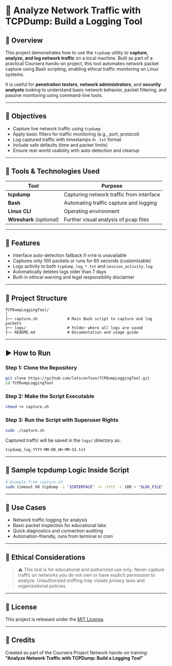 # 📱 Analyze Network Traffic with TCPDump: Build a Logging Tool

## 📘 Overview

This project demonstrates how to use the `tcpdump` utility to **capture, analyze, and log network traffic** on a local machine. Built as part of a practical Coursera hands-on project, this tool automates network packet capture using Bash scripting, enabling ethical traffic monitoring on Linux systems.

It is useful for **penetration testers**, **network administrators**, and **security analysts** looking to understand basic network behavior, packet filtering, and passive monitoring using command-line tools.

---

## 🎯 Objectives

* Capture live network traffic using `tcpdump`
* Apply basic filters for traffic monitoring (e.g., port, protocol)
* Log captured traffic with timestamps in `.txt` format
* Include safe defaults (time and packet limits)
* Ensure real-world usability with auto-detection and cleanup

---

## 💠 Tools & Technologies Used

| Tool                       | Purpose                                  |
| -------------------------- | ---------------------------------------- |
| **tcpdump**                | Capturing network traffic from interface |
| **Bash**                   | Automating traffic capture and logging   |
| **Linux CLI**              | Operating environment                    |
| **Wireshark** *(optional)* | Further visual analysis of pcap files    |

---

## 📁 Features

* Interface auto-detection fallback if `eth0` is unavailable
* Captures only 100 packets or runs for 60 seconds (customizable)
* Logs activity to both `tcpdump_log_*.txt` and `session_activity.log`
* Automatically deletes logs older than 7 days
* Built-in ethical warning and legal responsibility disclaimer

---

## 📂 Project Structure

```
TCPDumpLoggingTool/
│
├── capture.sh             # Main Bash script to capture and log packets
├── logs/                  # Folder where all logs are saved
├── README.md              # Documentation and usage guide
```

---

## ▶️ How to Run

### Step 1: Clone the Repository

```bash
git clone https://github.com/letsconfuse/TCPDumpLoggingTool.git
cd TCPDumpLoggingTool
```

### Step 2: Make the Script Executable

```bash
chmod +x capture.sh
```

### Step 3: Run the Script with Superuser Rights

```bash
sudo ./capture.sh
```

Captured traffic will be saved in the `logs/` directory as:

```
tcpdump_log_YYYY-MM-DD_HH-MM-SS.txt
```

---

## 🧠 Sample tcpdump Logic Inside Script

```bash
# Example from capture.sh
sudo timeout 60 tcpdump -i "$INTERFACE" -n -tttt -c 100 > "$LOG_FILE"
```

---

## 📌 Use Cases

* Network traffic logging for analysis
* Basic packet inspection for educational labs
* Quick diagnostics and connection auditing
* Automation-friendly, runs from terminal or cron

---

## 🔐 Ethical Considerations

> ⚠️ This tool is for educational and authorized use only. Never capture traffic on networks you do not own or have explicit permission to analyze. Unauthorized sniffing may violate privacy laws and organizational policies.

---

## 📜 License

This project is released under the [MIT License](LICENSE).

---

## 🙌 Credits

Created as part of the Coursera Project Network hands-on training:
**"Analyze Network Traffic with TCPDump: Build a Logging Tool"**
